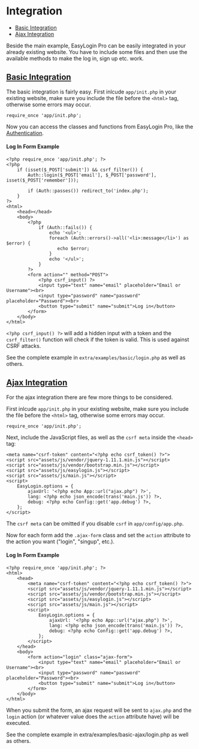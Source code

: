 # Integration

- [Basic Integration](#basic)
- [Ajax Integration](#ajax)

Beside the main example, EasyLogin Pro can be easily integrated in your already existing website. You have to include some files and then use the available methods to make the log in, sign up etc. work.

<a name="basic"></a>
## [Basic Integration](#basic)

The basic integration is fairly easy. First inlcude `app/init.php` in your existing website, make sure you include the file before the `<html>` tag, otherwise some errors may occur.

    require_once 'app/init.php';

Now you can access the classes and functions from EasyLogin Pro, like the [Authentication](/docs/auth).

#### Log In Form Example

    <?php require_once 'app/init.php'; ?>
    <?php
        if (isset($_POST['submit']) && csrf_filter()) {
            Auth::login($_POST['email'], $_POST['password'], isset($_POST['remember']));
            
            if (Auth::passes()) redirect_to('index.php');
        }
    ?>
    <html>
        <head></head>
        <body>
            <?php 
                if (Auth::fails()) {
                    echo '<ul>';
                    foreach (Auth::errors()->all('<li>:message</li>') as $error) {
                       echo $error;
                    }
                    echo '</ul>';
                }
            ?>
            <form action="" method="POST">
                <?php csrf_input() ?>
                <input type="text" name="email" placeholder="Email or Username"><br>
                <input type="password" name="password" placeholder="Password"><br>
                <button type="submit" name="submit">Log in</button>
            </form>
        </body>
    </html>

`<?php csrf_input() ?>` will add a hidden input with a token and the `csrf_filter()` function will check if the token is valid. This is used against CSRF attacks.

See the complete example in `extra/examples/basic/login.php` as well as others.

<a name="ajax"></a>
## [Ajax Integration](#ajax)

For the ajax integration there are few more things to be considered.

First inlcude `app/init.php` in your existing website, make sure you include the file before the `<html>` tag, otherwise some errors may occur.

    require_once 'app/init.php';

Next, include the JavaScript files, as well as the `csrf meta` inside the `<head>` tag:
    
    <meta name="csrf-token" content="<?php echo csrf_token() ?>">
    <script src="assets/js/vendor/jquery-1.11.1.min.js"></script>
    <script src="assets/js/vendor/bootstrap.min.js"></script>
    <script src="assets/js/easylogin.js"></script>
    <script src="assets/js/main.js"></script>
    <script>
        EasyLogin.options = {
            ajaxUrl: '<?php echo App::url("ajax.php") ?>',
            lang: <?php echo json_encode(trans('main.js')) ?>,
            debug: <?php echo Config::get('app.debug') ?>,
        };
    </script>

The `csrf meta` can be omitted if you disable `csrf` in `app/config/app.php`.

Now for each form add the `.ajax-form` class and set the `action` attribute to the action you want ("login", "singup", etc.). 

#### Log In Form Example

    <?php require_once 'app/init.php'; ?>
    <html>
        <head>
            <meta name="csrf-token" content="<?php echo csrf_token() ?>">
            <script src="assets/js/vendor/jquery-1.11.1.min.js"></script>
            <script src="assets/js/vendor/bootstrap.min.js"></script>
            <script src="assets/js/easylogin.js"></script>
            <script src="assets/js/main.js"></script>
            <script>
                EasyLogin.options = {
                    ajaxUrl: '<?php echo App::url("ajax.php") ?>',
                    lang: <?php echo json_encode(trans('main.js')) ?>,
                    debug: <?php echo Config::get('app.debug') ?>,
                };
            </script>
        </head>
        <body>
            <form action="login" class="ajax-form">
                <input type="text" name="email" placeholder="Email or Username"><br>
                <input type="password" name="password" placeholder="Password"><br>
                <button type="submit" name="submit">Log in</button>
            </form>
        </body>
    </html>

When you submit the form, an ajax request will be sent to `ajax.php` and the `login` action (or whatever value does the `action` attribute have) will be executed.

See the complete example in extra/examples/basic-ajax/login.php as well as others.